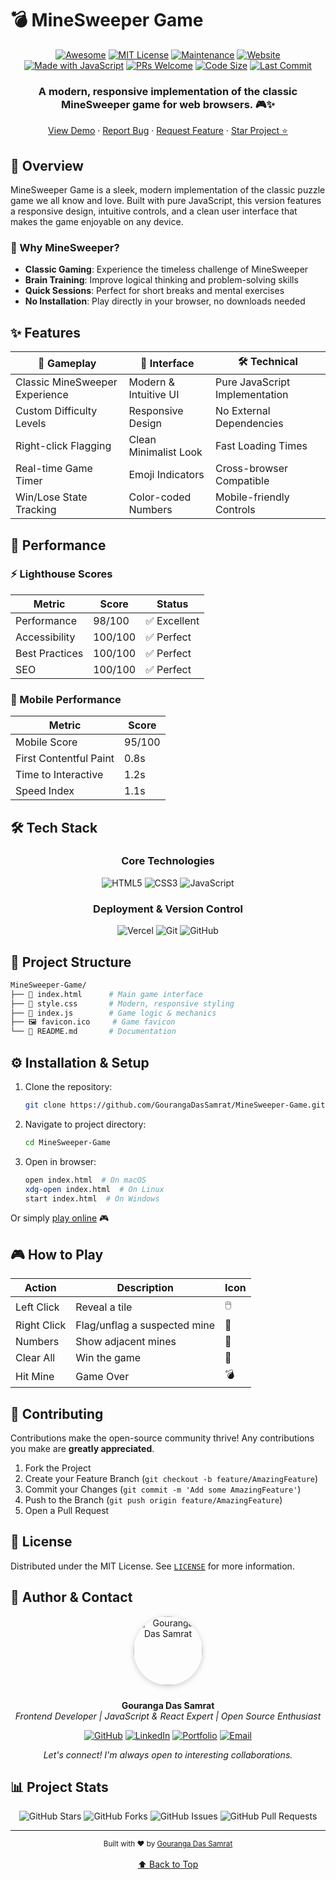 # 💣 MineSweeper Game

<div align="center">

[![Awesome](https://awesome.re/badge.svg)](https://awesome.re)
[![MIT License](https://img.shields.io/badge/License-MIT-green.svg)](https://choosealicense.com/licenses/mit/)
[![Maintenance](https://img.shields.io/badge/Maintained%3F-yes-green.svg)](https://github.com/GourangaDasSamrat/MineSweeper-Game/graphs/commit-activity)
[![Website](https://img.shields.io/website-up-down-green-red/http/mine-sweeper-game-mauve.vercel.app.svg)](https://mine-sweeper-game-mauve.vercel.app/)
[![Made with JavaScript](https://img.shields.io/badge/Made%20with-JavaScript-yellow.svg)](https://www.javascript.com)
[![PRs Welcome](https://img.shields.io/badge/PRs-welcome-brightgreen.svg)](http://makeapullrequest.com)
[![Code Size](https://img.shields.io/github/languages/code-size/GourangaDasSamrat/MineSweeper-Game)](https://github.com/GourangaDasSamrat/MineSweeper-Game)
[![Last Commit](https://img.shields.io/github/last-commit/GourangaDasSamrat/MineSweeper-Game)](https://github.com/GourangaDasSamrat/MineSweeper-Game/commits/main)

<h3>A modern, responsive implementation of the classic MineSweeper game for web browsers. 🎮✨</h3>

[View Demo](https://mine-sweeper-game-mauve.vercel.app/) · [Report Bug](https://github.com/GourangaDasSamrat/MineSweeper-Game/issues) · [Request Feature](https://github.com/GourangaDasSamrat/MineSweeper-Game/issues) · [Star Project ⭐](https://github.com/GourangaDasSamrat/MineSweeper-Game)



</div>

## 🌟 Overview

MineSweeper Game is a sleek, modern implementation of the classic puzzle game we all know and love. Built with pure JavaScript, this version features a responsive design, intuitive controls, and a clean user interface that makes the game enjoyable on any device.

### 🎯 Why MineSweeper?

- **Classic Gaming**: Experience the timeless challenge of MineSweeper
- **Brain Training**: Improve logical thinking and problem-solving skills
- **Quick Sessions**: Perfect for short breaks and mental exercises
- **No Installation**: Play directly in your browser, no downloads needed

## ✨ Features

<div align="center">

| 🎯 Gameplay                    | 🎨 Interface          | 🛠️ Technical                   |
| ------------------------------ | --------------------- | ------------------------------ |
| Classic MineSweeper Experience | Modern & Intuitive UI | Pure JavaScript Implementation |
| Custom Difficulty Levels       | Responsive Design     | No External Dependencies       |
| Right-click Flagging           | Clean Minimalist Look | Fast Loading Times             |
| Real-time Game Timer           | Emoji Indicators      | Cross-browser Compatible       |
| Win/Lose State Tracking        | Color-coded Numbers   | Mobile-friendly Controls       |

</div>

## 🚀 Performance

### ⚡ Lighthouse Scores

<div align="center">

| Metric         | Score   | Status       |
| -------------- | ------- | ------------ |
| Performance    | 98/100  | ✅ Excellent |
| Accessibility  | 100/100 | ✅ Perfect   |
| Best Practices | 100/100 | ✅ Perfect   |
| SEO            | 100/100 | ✅ Perfect   |

</div>

### 📱 Mobile Performance

| Metric                 | Score  |
| ---------------------- | ------ |
| Mobile Score           | 95/100 |
| First Contentful Paint | 0.8s   |
| Time to Interactive    | 1.2s   |
| Speed Index            | 1.1s   |

## 🛠️ Tech Stack

<div align="center">

### Core Technologies

![HTML5](https://img.shields.io/badge/HTML5-E34F26?style=for-the-badge&logo=html5&logoColor=white)
![CSS3](https://img.shields.io/badge/CSS3-1572B6?style=for-the-badge&logo=css3&logoColor=white)
![JavaScript](https://img.shields.io/badge/JavaScript-F7DF1E?style=for-the-badge&logo=javascript&logoColor=black)

### Deployment & Version Control

![Vercel](https://img.shields.io/badge/Vercel-000000?style=for-the-badge&logo=vercel&logoColor=white)
![Git](https://img.shields.io/badge/Git-F05032?style=for-the-badge&logo=git&logoColor=white)
![GitHub](https://img.shields.io/badge/GitHub-181717?style=for-the-badge&logo=github&logoColor=white)

</div>

## 📂 Project Structure

```bash
MineSweeper-Game/
├── 📄 index.html      # Main game interface
├── 🎨 style.css       # Modern, responsive styling
├── 🔧 index.js        # Game logic & mechanics
├── 🖼️ favicon.ico     # Game favicon
└── 📝 README.md       # Documentation
```

## ⚙️ Installation & Setup

1. Clone the repository:

   ```bash
   git clone https://github.com/GourangaDasSamrat/MineSweeper-Game.git
   ```

2. Navigate to project directory:

   ```bash
   cd MineSweeper-Game
   ```

3. Open in browser:
   ```bash
   open index.html  # On macOS
   xdg-open index.html  # On Linux
   start index.html  # On Windows
   ```

Or simply [play online](https://mine-sweeper-game-mauve.vercel.app/) 🎮

## 🎮 How to Play

<div align="center">

| Action      | Description                  | Icon |
| ----------- | ---------------------------- | ---- |
| Left Click  | Reveal a tile                | 🖱️   |
| Right Click | Flag/unflag a suspected mine | 🚩   |
| Numbers     | Show adjacent mines          | 🔢   |
| Clear All   | Win the game                 | 🎯   |
| Hit Mine    | Game Over                    | 💣   |

</div>

## 🤝 Contributing

Contributions make the open-source community thrive! Any contributions you make are **greatly appreciated**.

1. Fork the Project
2. Create your Feature Branch (`git checkout -b feature/AmazingFeature`)
3. Commit your Changes (`git commit -m 'Add some AmazingFeature'`)
4. Push to the Branch (`git push origin feature/AmazingFeature`)
5. Open a Pull Request

## 📝 License

Distributed under the MIT License. See [`LICENSE`](LICENSE) for more information.

## 👤 Author & Contact

<p align="center">
  <img src="https://i.postimg.cc/Bnwyx7kh/485760954-644674311798231-1067913994704069438-n.jpg" alt="Gouranga Das Samrat" width="110" style="border-radius:50%;margin-bottom:10px;box-shadow:0 2px 8px #ccc;"/>
</p>

<p align="center">
  <b>Gouranga Das Samrat</b><br>
  <i>Frontend Developer | JavaScript & React Expert | Open Source Enthusiast</i>
</p>

<p align="center">
  <a href="https://github.com/GourangaDasSamrat" title="GitHub"><img src="https://img.shields.io/badge/GitHub-181717?style=for-the-badge&logo=github&logoColor=white" alt="GitHub"></a>
  <a href="https://linkedin.com/in/gouranga-das-samrat" title="LinkedIn"><img src="https://img.shields.io/badge/LinkedIn-0077B5?style=for-the-badge&logo=linkedin&logoColor=white" alt="LinkedIn"></a>
  <a href="https://gouranga-das.netlify.app/" title="Portfolio"><img src="https://img.shields.io/badge/Portfolio-FF5722?style=for-the-badge&logo=chrome&logoColor=white" alt="Portfolio"></a>
  <a href="mailto:gouranga.das.khulna@gmail.com" title="Email"><img src="https://img.shields.io/badge/Email-D14836?style=for-the-badge&logo=gmail&logoColor=white" alt="Email"></a>
</p>

<p align="center">
  <i>Let's connect! I'm always open to interesting collaborations.</i>
</p>

## 📊 Project Stats

<div align="center">

![GitHub Stars](https://img.shields.io/github/stars/GourangaDasSamrat/MineSweeper-Game?style=for-the-badge)
![GitHub Forks](https://img.shields.io/github/forks/GourangaDasSamrat/MineSweeper-Game?style=for-the-badge)
![GitHub Issues](https://img.shields.io/github/issues/GourangaDasSamrat/MineSweeper-Game?style=for-the-badge)
![GitHub Pull Requests](https://img.shields.io/github/issues-pr/GourangaDasSamrat/MineSweeper-Game?style=for-the-badge)

</div>

---

<div align="center">
  <sub>Built with ❤️ by <a href="https://github.com/GourangaDasSamrat">Gouranga Das Samrat</a></sub>
  <br><br>
  <a href="#top">⬆️ Back to Top</a>
</div>
